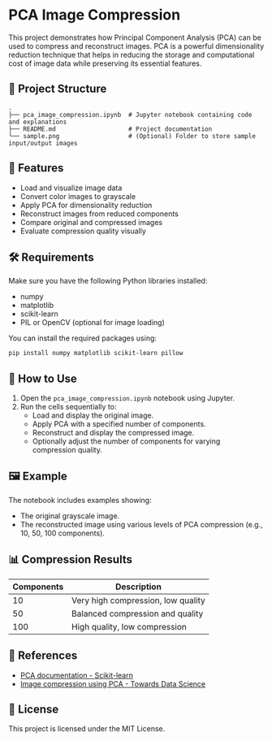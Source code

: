 # PCA Image Compression

This project demonstrates how Principal Component Analysis (PCA) can be used to compress and reconstruct images. PCA is a powerful dimensionality reduction technique that helps in reducing the storage and computational cost of image data while preserving its essential features.

## 📁 Project Structure

```
.
├── pca_image_compression.ipynb  # Jupyter notebook containing code and explanations
├── README.md                    # Project documentation
└── sample.png                   # (Optional) Folder to store sample input/output images
```

## 🚀 Features

- Load and visualize image data
- Convert color images to grayscale
- Apply PCA for dimensionality reduction
- Reconstruct images from reduced components
- Compare original and compressed images
- Evaluate compression quality visually

## 🛠️ Requirements

Make sure you have the following Python libraries installed:

- numpy
- matplotlib
- scikit-learn
- PIL or OpenCV (optional for image loading)

You can install the required packages using:

```bash
pip install numpy matplotlib scikit-learn pillow
```

## 📓 How to Use

1. Open the `pca_image_compression.ipynb` notebook using Jupyter.
2. Run the cells sequentially to:
   - Load and display the original image.
   - Apply PCA with a specified number of components.
   - Reconstruct and display the compressed image.
   - Optionally adjust the number of components for varying compression quality.

## 🖼️ Example

The notebook includes examples showing:
- The original grayscale image.
- The reconstructed image using various levels of PCA compression (e.g., 10, 50, 100 components).

## 📊 Compression Results

| Components | Description                      |
|------------|----------------------------------|
| 10         | Very high compression, low quality |
| 50         | Balanced compression and quality   |
| 100        | High quality, low compression      |

## 📘 References

- [PCA documentation - Scikit-learn](https://scikit-learn.org/stable/modules/generated/sklearn.decomposition.PCA.html)
- [Image compression using PCA - Towards Data Science](https://towardsdatascience.com/image-compression-using-pca-29f37211e9ed)

## 📄 License

This project is licensed under the MIT License.
